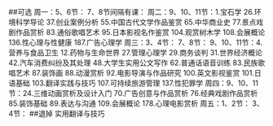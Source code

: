 ##可选
周一：5、6节：
      7、8节间隔有课：
周二：9、10、11节：1.宝石学   26.环境科学导论  37.创业案例分析  55.中国古代文学作品鉴赏   65.中华商业史  77.景点戏剧作品赏析  83.通俗歌唱艺术  95.日本影视名作鉴赏 104.观赏树木学  108.会展概论  136.性心理与性健康   187.广告心理学
周三：3、4节：
      7、8节：
      9、10、11节：4.营养与食品卫生   12.药物与生命世界    27.管理心理学   29.商务谈判  31.世界经济概论   42.汽车消费纠纷及其处理   48.大学生实用公文写作   62.普通话语音训练  83.民族歌唱艺术  87.装饰画  88.动漫赏析  92.电影导演与作品研究   100.英文影视鉴赏   101.日语基础  103.翻译实践与技巧   107.可持续旅游管理  137.性犯罪学
周四：9、10、11节：24.三维动画赏析及设计入门   70.广告创意与作品赏析  76.经典戏剧作品赏析  85.装饰基础  89.表达与沟通  109.会展概论  178.心理电影赏析
周五：1、2节：
      3、4节：
##退掉
实用翻译与技巧
